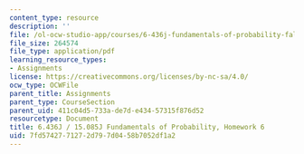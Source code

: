 ```yaml
---
content_type: resource
description: ''
file: /ol-ocw-studio-app/courses/6-436j-fundamentals-of-probability-fall-2018/7fd5742771272d797d0458b7052df1a2_MIT6_436JF18_hw6.pdf
file_size: 264574
file_type: application/pdf
learning_resource_types:
- Assignments
license: https://creativecommons.org/licenses/by-nc-sa/4.0/
ocw_type: OCWFile
parent_title: Assignments
parent_type: CourseSection
parent_uid: 411c04d5-733a-de7d-e434-57315f876d52
resourcetype: Document
title: 6.436J / 15.085J Fundamentals of Probability, Homework 6
uid: 7fd57427-7127-2d79-7d04-58b7052df1a2
---
```

